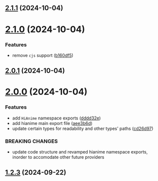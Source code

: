 ## [2.1.1](https://github.com/ghoshRitesh12/aniwatch/compare/v2.1.0...v2.1.1) (2024-10-04)



# [2.1.0](https://github.com/ghoshRitesh12/aniwatch/compare/v2.0.1...v2.1.0) (2024-10-04)


### Features

* remove `cjs` support ([b160df5](https://github.com/ghoshRitesh12/aniwatch/commit/b160df552ffbce1dcae14010220070313ea73b3d))



## [2.0.1](https://github.com/ghoshRitesh12/aniwatch/compare/v2.0.0...v2.0.1) (2024-10-04)



# [2.0.0](https://github.com/ghoshRitesh12/aniwatch/compare/v1.2.3...v2.0.0) (2024-10-04)


### Features

* add `HiAnime` namespace exports ([dddd32e](https://github.com/ghoshRitesh12/aniwatch/commit/dddd32e5728485a0ea7cf72572951cd9d8107450))
* add hianime main export file ([aee3b6d](https://github.com/ghoshRitesh12/aniwatch/commit/aee3b6d4cb65274c3b46619df3ad112bb794a35f))
* update certain types for readability and other types' paths ([cd26d97](https://github.com/ghoshRitesh12/aniwatch/commit/cd26d9710fe0e75df1b8ee181dd5931266702544))


### BREAKING CHANGES

* update code structure and revamped hianime namespace exports, inorder to accomodate other future providers



## [1.2.3](https://github.com/ghoshRitesh12/aniwatch/compare/v1.2.2...v1.2.3) (2024-09-22)



